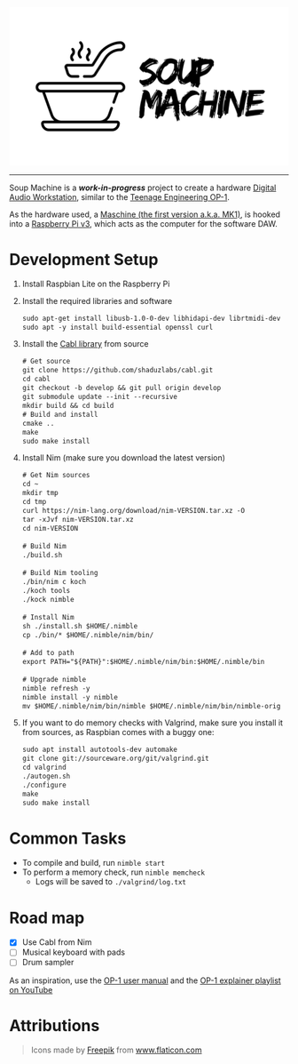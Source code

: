 <div align="center">
  <img src="./assets/banner.png"></img>
</div>

---

Soup Machine is a _**work-in-progress**_ project to create a hardware
[Digital Audio Workstation](https://en.wikipedia.org/wiki/Digital_audio_workstation),
similar to the
[Teenage Engineering OP-1](https://en.wikipedia.org/wiki/Teenage_Engineering_OP-1).

As the hardware used, a
[Maschine (the first version a.k.a. MK1)](https://en.wikipedia.org/wiki/Maschine),
is hooked into a [Raspberry Pi v3](https://en.wikipedia.org/wiki/Raspberry_Pi),
which acts as the computer for the software DAW.

# Development Setup

1. Install Raspbian Lite on the Raspberry Pi
2. Install the required libraries and software
   ```shell
   sudo apt-get install libusb-1.0-0-dev libhidapi-dev librtmidi-dev
   sudo apt -y install build-essential openssl curl
   ```
3. Install the [Cabl library](https://github.com/shaduzlabs/cabl/tree/develop) from source
   ```shell
   # Get source
   git clone https://github.com/shaduzlabs/cabl.git
   cd cabl
   git checkout -b develop && git pull origin develop
   git submodule update --init --recursive
   mkdir build && cd build
   # Build and install
   cmake ..
   make
   sudo make install
   ```
4. Install Nim (make sure you download the latest version)
   ```shell
   # Get Nim sources
   cd ~
   mkdir tmp
   cd tmp
   curl https://nim-lang.org/download/nim-VERSION.tar.xz -O
   tar -xJvf nim-VERSION.tar.xz
   cd nim-VERSION

   # Build Nim
   ./build.sh

   # Build Nim tooling
   ./bin/nim c koch
   ./koch tools
   ./kock nimble

   # Install Nim
   sh ./install.sh $HOME/.nimble
   cp ./bin/* $HOME/.nimble/nim/bin/

   # Add to path
   export PATH="${PATH}":$HOME/.nimble/nim/bin:$HOME/.nimble/bin

   # Upgrade nimble
   nimble refresh -y
   nimble install -y nimble
   mv $HOME/.nimble/nim/bin/nimble $HOME/.nimble/nim/bin/nimble-orig
   ```

5. If you want to do memory checks with Valgrind, make sure you
   install it from sources, as Raspbian comes with a buggy one:

   ```shell
   sudo apt install autotools-dev automake
   git clone git://sourceware.org/git/valgrind.git
   cd valgrind
   ./autogen.sh
   ./configure
   make
   sudo make install
   ```

# Common Tasks

* To compile and build, run `nimble start`
* To perform a memory check, run `nimble memcheck`
  * Logs will be saved to `./valgrind/log.txt`

# Road map

- [x] Use Cabl from Nim
- [ ] Musical keyboard with pads
- [ ] Drum sampler

As an inspiration, use the [OP-1 user manual](https://teenage.engineering/guides/op-1) and the [OP-1 explainer playlist on YouTube](https://www.youtube.com/playlist?list=PLcaEIjiwaCmS4RmJKZkLRIngREV8o_BCz)

# Attributions

> Icons made by <a href="https://www.freepik.com" title="Freepik">Freepik</a> from <a href="https://www.flaticon.com/" title="Flaticon">www.flaticon.com</a>

